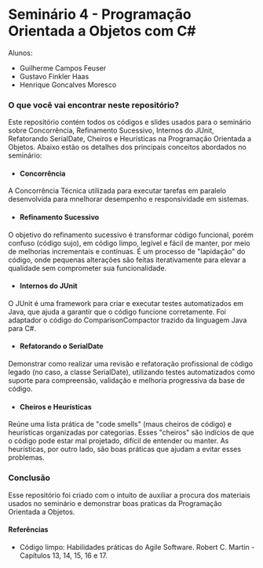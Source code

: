 # Seminário 4 - Programação Orientada a Objetos com C#

Alunos:
 - Guilherme Campos Feuser
 - Gustavo Finkler Haas
 - Henrique Goncalves Moresco

### O que você vai encontrar neste repositório?

Este repositório contém todos os códigos e slides usados para o seminário sobre Concorrência, Refinamento Sucessivo, Internos do JUnit, Refatorando SerialDate, Cheiros e Heurísticas na Programação Orientada a Objetos.
Abaixo estão os detalhes dos principais conceitos abordados no seminário:

- #### Concorrência
A Concorrência Técnica utilizada para executar tarefas em paralelo​ desenvolvida para mnelhorar desempenho e responsividade em sistemas.​

- #### Refinamento Sucessivo
O objetivo do refinamento sucessivo é transformar código funcional, porém confuso (código sujo), em código limpo, legível e fácil de manter, por meio de melhorias incrementais e contínuas. É um processo de "lapidação" do código, onde pequenas alterações são feitas iterativamente para elevar a qualidade sem comprometer sua funcionalidade.​

- #### Internos do JUnit
O JUnit é uma framework para criar e executar testes automatizados em Java, que ajuda a garantir que o código funcione corretamente.​ Foi adaptador o código do ComparisonCompactor trazido da linguagem Java para C#.

- #### Refatorando o SerialDate
Demonstrar como realizar uma revisão e refatoração profissional de código legado (no caso, a classe SerialDate), utilizando testes automatizados como suporte para compreensão, validação e melhoria progressiva da base de código.​

- #### Cheiros e Heurísticas
Reúne uma lista prática de "code smells" (maus cheiros de código) e heurísticas organizadas por categorias. Esses "cheiros" são indícios de que o código pode estar mal projetado, difícil de entender ou manter. As heurísticas, por outro lado, são boas práticas que ajudam a evitar esses problemas.​


### Conclusão

Esse repositório foi criado com o intuíto de auxiliar a procura dos materiais usados no seminário e demonstrar boas praticas da Programação Orientada a Objetos.

#### Referências

- Código limpo: Habilidades práticas do Agile Software. Robert C. Martin - Capítulos 13, 14, 15, 16 e 17.